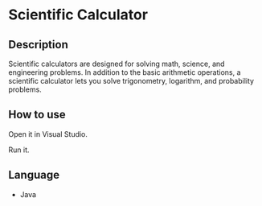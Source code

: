 # Scientific Calculator
## Description

Scientific calculators are designed for solving math, science, and engineering problems. In addition to the basic arithmetic operations, a scientific calculator lets you solve trigonometry, logarithm, and probability problems.

## How to use
Open it in Visual Studio.

Run it.

## Language
- Java
